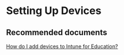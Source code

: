 <properties
	pageTitle="Setting Up Devices"
	description="Setting Up Devices"
	service="microsoft.intune"
	resource="intune"
	authors="mackie1604"
	displayOrder=""
	selfHelpType="generic"
	supportTopicIds="32568695"
	resourceTags=""
	productPesIds="15584"
	cloudEnvironments="public"
	articleId="33516ff3-a988-4f3e-9355-57a9cae42449"
	ownershipId="ASEP_ContentService_Placeholder"
/>

# Setting Up Devices

## **Recommended documents**

[How do I add devices to Intune for Education?](https://docs.microsoft.com/intune-education/how-do-i-add-devices)<br>


